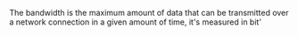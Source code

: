 The bandwidth is the maximum amount of data that can be transmitted over a network connection in a given amount of time, it's measured in bit'